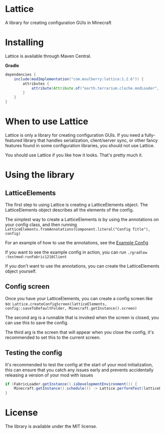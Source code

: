# Lattice

A library for creating configuration GUIs in Minecraft

# Installing

Lattice is available through Maven Central.

__Gradle__
```groovy
dependencies {
    include(modImplementation("com.moulberry:lattice:1.2.6")) {
        attributes {
            attribute(Attribute.of("earth.terrarium.cloche.modLoader", String), "fabric")
        }
    }
}
```

# When to use Lattice
Lattice is only a library for creating configuration GUIs. If you need a fully-featured
library that handles serialization, client/server sync, or other fancy features found
in some configuration libraries, you should not use Lattice.

You should use Lattice if you like how it looks. That's pretty much it.

# Using the library

## LatticeElements
The first step to using Lattice is creating a LatticeElements object.
The LatticeElements object describes all the elements of the config.

The simplest way to create a LatticeElements is by using the annotations on your config class,
and then running `LatticeElements.fromAnnotations(Component.literal("Config Title"), config)`

For an example of how to use the annotations, see the [Example Config](https://github.com/Moulberry/Lattice/blob/master/testmod/src/main/java/com/moulberry/lattice/testmod/TestConfig.java)

If you want to see the example config in action, you can run `./gradlew :testmod:runFabric1216Client`

If you don't want to use the annotations, you can create the LatticeElements object yourself.

## Config screen
Once you have your LatticeElements, you can create a config screen like so:
`Lattice.createConfigScreen(latticeElements, config::saveToDefaultFolder, Minecraft.getInstance().screen)`

The second arg is a runnable that is invoked when the screen is closed, you can use this to save the config.

The third arg is the screen that will appear when you close the config, it's recommended to set this to the current screen.

## Testing the config
It's recommended to test the config at the start of your mod initialization, this can ensure
that you catch any issues early and prevents accidentally releasing a version of your mod with issues

```java
if (FabricLoader.getInstance().isDevelopmentEnvironment()) {
    Minecraft.getInstance().schedule(() -> Lattice.performTest(latticeElements));
}
```

# License
The library is available under the MIT license.
